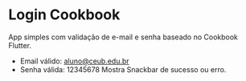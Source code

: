 # Login Cookbook
App simples com validação de e-mail e senha baseado no Cookbook Flutter.
- Email válido: aluno@ceub.edu.br
- Senha válida: 12345678
Mostra Snackbar de sucesso ou erro.